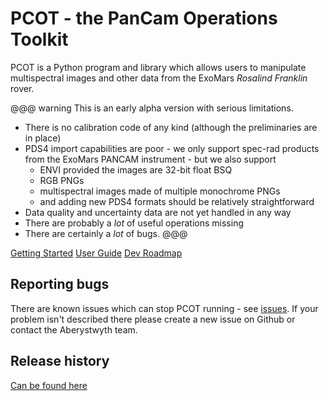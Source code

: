 # PCOT - the PanCam Operations Toolkit

PCOT is a Python program and library which allows users to manipulate 
multispectral images and other data from the ExoMars *Rosalind Franklin* rover.

@@@ warning
This is an early alpha version with serious limitations.

* There is no calibration code of any kind (although the preliminaries are in place)
* PDS4 import capabilities are poor - we only support spec-rad products
from the ExoMars PANCAM instrument - but we also support
    * ENVI provided the images are 32-bit float BSQ
    * RGB PNGs
    * multispectral images made of multiple monochrome PNGs
    * and adding new PDS4 formats should be relatively straightforward
* Data quality and uncertainty data are not yet handled in any way
* There are probably a *lot* of useful operations missing
* There are certainly a *lot* of bugs.
@@@

<div class="text-center">
<a href="gettingstarted/" class="btn btn-primary" role="button">Getting Started</a>
<a href="userguide/" class="btn btn-primary" role="button">User Guide</a>
<a href="roadmap" class="btn btn-primary" role="button">Dev Roadmap</a>
</div>


## Reporting bugs

There are known issues which can stop PCOT running - see
[issues](gettingstarted/issues.md). If your problem isn't described there
please create a new issue on Github or contact the Aberystwyth team.

## Release history
[Can be found here](releases.md)

